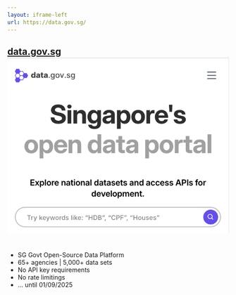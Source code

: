 ```yaml
---
layout: iframe-left
url: https://data.gov.sg/
---
```


<h2 class="relative inline-block">
<a href="https://data.gov.sg/collections/189/view" target="_blank" class="relative group">
        data.gov.sg 
    <div class="absolute top-full left-1/2 -translate-x-1/2 mb-2 w-64
        border-4 border-gray-300 rounded-lg shadow-lg opacity-0 group-hover:opacity-100 
        transition-opacity duration-300 z-20 pointer-events-none">
    <img src="/data_gov_sg.png" alt="Preview" class="w-full h-auto rounded mb-2">
    </div>
</a>
</h2>

<ul>
<br>
    <li>SG Govt Open-Source Data Platform</li>
    <li>65+ agencies | 5,000+ data sets</li>
    <li>No API key requirements</li>
    <li>No rate limitings</li>
    <li v-click>... until 01/09/2025</li>
</ul>
